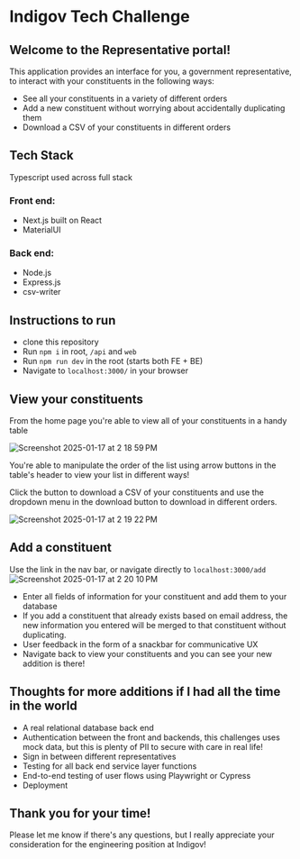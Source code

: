 # Indigov Tech Challenge

## Welcome to the Representative portal! 
This application provides an interface for you, a government representative, to interact with your constituents in the following ways:
- See all your constituents in a variety of different orders
- Add a new constituent without worrying about accidentally duplicating them 
- Download a CSV of your constituents in different orders

## Tech Stack
Typescript used across full stack
### Front end:
- Next.js built on React
- MaterialUI

### Back end:
- Node.js
- Express.js
- csv-writer


## Instructions to run 
- clone this repository
- Run `npm i` in root, `/api` and `web`
- Run `npm run dev` in the root (starts both FE + BE) 
- Navigate to `localhost:3000/` in your browser

## View your constituents
From the home page you're able to view all of your constituents in a handy table

![Screenshot 2025-01-17 at 2 18 59 PM](https://github.com/user-attachments/assets/d6ddf80f-c19c-4848-9ebf-5f84713add0d)

You're able to manipulate the order of the list using arrow buttons in the table's header to view your list in different ways! 

Click the button to download a CSV of your constituents and use the dropdown menu in the download button to download in different orders.

![Screenshot 2025-01-17 at 2 19 22 PM](https://github.com/user-attachments/assets/0c69504e-c980-48e0-a5a8-8b31c3c237c1)

## Add a constituent

Use the link in the nav bar, or navigate directly to `localhost:3000/add`
![Screenshot 2025-01-17 at 2 20 10 PM](https://github.com/user-attachments/assets/3302c09d-5046-4dd8-ba7b-6215a15247ab)


- Enter all fields of information for your constituent and add them to your database
- If you add a constituent that already exists based on email address, the new information you entered will be merged to that constituent without duplicating.
- User feedback in the form of a snackbar for communicative UX
- Navigate back to view your constituents and you can see your new addition is there!

## Thoughts for more additions if I had all the time in the world
- A real relational database back end
- Authentication between the front and backends, this challenges uses mock data, but this is plenty of PII to secure with care in real life!
- Sign in between different representatives
- Testing for all back end service layer functions
- End-to-end testing of user flows using Playwright or Cypress
- Deployment

## Thank you for your time!
Please let me know if there's any questions, but I really appreciate your consideration for the engineering position at Indigov!
